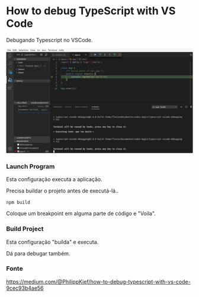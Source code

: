 # How to debug TypeScript with VS Code

Debugando Typescript no VSCode.

![](debug-typescript-vscode.png)


### Launch Program

Esta configuração executa a aplicação.

Precisa buildar o projeto antes de executá-lá..

    npm build

Coloque um breakpoint em alguma parte de código e "Voila".


### Build Project

Esta configuração "builda" e executa.

Dá para debugar também.


### Fonte

https://medium.com/@PhilippKief/how-to-debug-typescript-with-vs-code-9cec93b4ae56